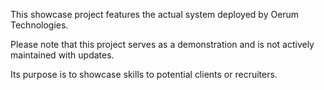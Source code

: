 This showcase project features the actual system deployed by Oerum Technologies. 

Please note that this project serves as a demonstration and is not actively maintained with updates. 

Its purpose is to showcase skills to potential clients or recruiters.
